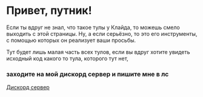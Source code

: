 # Привет, путник!

Если ты вдруг не знал, что такое тулы у Клайда, то можешь смело выходить с этой страницы.
Ну, а если серьёзно, то это его инструменты, с помощью которых он реализует ваши просьбы.

Тут будет лишь малая часть всех тулов, если вы вдруг хотите увидеть исходный код какого то тула, которого тут нет,

### заходите на мой дискорд сервер и пишите мне в лс

[Дискорд сервер](https://discord.io/cclyde)
